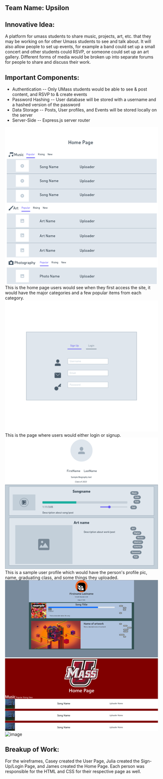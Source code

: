 ## Team Name: Upsilon

## Innovative Idea: 
A platform for umass students to share music, projects, art, etc. that they may be working on for other Umass students to see and talk about. It will also allow people to set up events, for example a band could set up a small concert and other students could RSVP, or someone could set up an art gallery. Different forms of media would be broken up into separate forums for people to share and discuss their work.

## Important Components:
- Authentication
-- Only UMass students would be able to see & post content, and RSVP to & create events  
- Password Hashing
-- User database will be stored with a username and a hashed version of the password
- Data Storage
-- Posts, User profiles, and Events will be stored locally on the server
- Server-Side
-- Express.js server router

![image](wireframe/Milestone1-Home.png)
This is the home page users would see when they first access the site, it would have the major categories and a few popular items from each category.
![image](wireframe/Milestone1-Signup_login.png)
This is the page where users would either login or signup.
![image](wireframe/Milestone1-UserPage.png)
This is a sample user profile which would have the person's profile pic, name, graduating class, and some things they uploaded.
![image](userPage.png)
![image](homePage.png)
![image](signIn)

## Breakup of Work:
For the wireframes, Casey created the User Page, Julia created the Sign-Up/Login Page, and James created the Home Page. Each person was responsible for the HTML and CSS for their respective page as well.